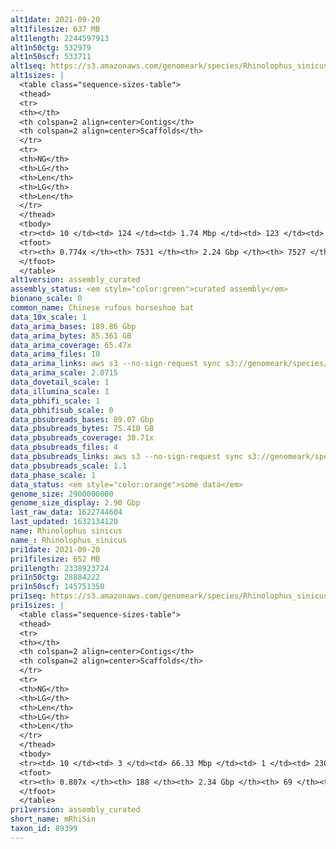 ```yaml
---
alt1date: 2021-09-20
alt1filesize: 637 MB
alt1length: 2244597913
alt1n50ctg: 532979
alt1n50scf: 533711
alt1seq: https://s3.amazonaws.com/genomeark/species/Rhinolophus_sinicus/mRhiSin1/assembly_curated/mRhiSin1.alt.cur.20210920.fasta.gz
alt1sizes: |
  <table class="sequence-sizes-table">
  <thead>
  <tr>
  <th></th>
  <th colspan=2 align=center>Contigs</th>
  <th colspan=2 align=center>Scaffolds</th>
  </tr>
  <tr>
  <th>NG</th>
  <th>LG</th>
  <th>Len</th>
  <th>LG</th>
  <th>Len</th>
  </tr>
  </thead>
  <tbody>
  <tr><td> 10 </td><td> 124 </td><td> 1.74 Mbp </td><td> 123 </td><td> 1.74 Mbp </td></tr>  <tr><td> 20 </td><td> 321 </td><td> 1.26 Mbp </td><td> 319 </td><td> 1.26 Mbp </td></tr>  <tr><td> 30 </td><td> 584 </td><td> 0.97 Mbp </td><td> 583 </td><td> 0.97 Mbp </td></tr>  <tr><td> 40 </td><td> 929 </td><td> 0.73 Mbp </td><td> 927 </td><td> 0.73 Mbp </td></tr>  <tr style="background-color:#cccccc;"><td> 50 </td><td> 1394 </td><td> 0.53 Mbp </td><td> 1391 </td><td> 0.53 Mbp </td></tr>  <tr><td> 60 </td><td> 2049 </td><td> 0.36 Mbp </td><td> 2046 </td><td> 0.36 Mbp </td></tr>  <tr><td> 70 </td><td> 3167 </td><td> 0.17 Mbp </td><td> 3163 </td><td> 0.17 Mbp </td></tr>  <tr><td> 80 </td><td> - </td><td> - </td><td> - </td><td> - </td></tr>  <tr><td> 90 </td><td> - </td><td> - </td><td> - </td><td> - </td></tr>  <tr><td> 100 </td><td> - </td><td> - </td><td> - </td><td> - </td></tr>  </tbody>
  <tfoot>
  <tr><th> 0.774x </th><th> 7531 </th><th> 2.24 Gbp </th><th> 7527 </th><th> 2.24 Gbp </th></tr>
  </tfoot>
  </table>
alt1version: assembly_curated
assembly_status: <em style="color:green">curated assembly</em>
bionano_scale: 0
common_name: Chinese rufous horseshoe bat
data_10x_scale: 1
data_arima_bases: 189.86 Gbp
data_arima_bytes: 85.361 GB
data_arima_coverage: 65.47x
data_arima_files: 10
data_arima_links: aws s3 --no-sign-request sync s3://genomeark/species/Rhinolophus_sinicus/mRhiSin1/genomic_data/arima/ .<br>
data_arima_scale: 2.0715
data_dovetail_scale: 1
data_illumina_scale: 1
data_pbhifi_scale: 1
data_pbhifisub_scale: 0
data_pbsubreads_bases: 89.07 Gbp
data_pbsubreads_bytes: 75.410 GB
data_pbsubreads_coverage: 30.71x
data_pbsubreads_files: 4
data_pbsubreads_links: aws s3 --no-sign-request sync s3://genomeark/species/Rhinolophus_sinicus/mRhiSin1/genomic_data/pacbio/ . --exclude "*ccs*bam*"<br>
data_pbsubreads_scale: 1.1
data_phase_scale: 1
data_status: <em style="color:orange">some data</em>
genome_size: 2900000000
genome_size_display: 2.90 Gbp
last_raw_data: 1622744604
last_updated: 1632134120
name: Rhinolophus sinicus
name_: Rhinolophus_sinicus
pri1date: 2021-09-20
pri1filesize: 652 MB
pri1length: 2338923724
pri1n50ctg: 28884222
pri1n50scf: 145751350
pri1seq: https://s3.amazonaws.com/genomeark/species/Rhinolophus_sinicus/mRhiSin1/assembly_curated/mRhiSin1.pri.cur.20210920.fasta.gz
pri1sizes: |
  <table class="sequence-sizes-table">
  <thead>
  <tr>
  <th></th>
  <th colspan=2 align=center>Contigs</th>
  <th colspan=2 align=center>Scaffolds</th>
  </tr>
  <tr>
  <th>NG</th>
  <th>LG</th>
  <th>Len</th>
  <th>LG</th>
  <th>Len</th>
  </tr>
  </thead>
  <tbody>
  <tr><td> 10 </td><td> 3 </td><td> 66.33 Mbp </td><td> 1 </td><td> 230.78 Mbp </td></tr>  <tr><td> 20 </td><td> 8 </td><td> 55.07 Mbp </td><td> 2 </td><td> 220.06 Mbp </td></tr>  <tr><td> 30 </td><td> 14 </td><td> 40.91 Mbp </td><td> 3 </td><td> 200.44 Mbp </td></tr>  <tr><td> 40 </td><td> 21 </td><td> 34.75 Mbp </td><td> 5 </td><td> 185.55 Mbp </td></tr>  <tr style="background-color:#cccccc;"><td> 50 </td><td> 30 </td><td style="background-color:#88ff88;"> 28.88 Mbp </td><td> 7 </td><td style="background-color:#88ff88;"> 145.75 Mbp </td></tr>  <tr><td> 60 </td><td> 42 </td><td> 20.65 Mbp </td><td> 9 </td><td> 111.27 Mbp </td></tr>  <tr><td> 70 </td><td> 60 </td><td> 12.58 Mbp </td><td> 12 </td><td> 79.35 Mbp </td></tr>  <tr><td> 80 </td><td> 119 </td><td> 1.42 Mbp </td><td> 20 </td><td> 3.07 Mbp </td></tr>  <tr><td> 90 </td><td> - </td><td> - </td><td> - </td><td> - </td></tr>  <tr><td> 100 </td><td> - </td><td> - </td><td> - </td><td> - </td></tr>  </tbody>
  <tfoot>
  <tr><th> 0.807x </th><th> 188 </th><th> 2.34 Gbp </th><th> 69 </th><th> 2.34 Gbp </th></tr>
  </tfoot>
  </table>
pri1version: assembly_curated
short_name: mRhiSin
taxon_id: 89399
---
```

